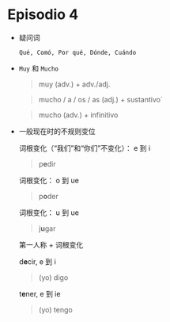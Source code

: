 # Episodio 4

- 疑问词

  `Qué, Comó, Por qué, Dónde, Cuándo`

- `Muy` 和 `Mucho`

  > muy (adv.) + adv./adj.

  > mucho / a / os / as (adj.) + sustantivo`

  > mucho (adv.) + infinitivo

- 一般现在时的不规则变位

  词根变化（“我们”和“你们”不变化）： e 到 i

  > p**e**dir

  词根变化： o 到 ue

  > p**o**der

  词根变化： u 到 ue

  > j**u**gar

  第一人称 + 词根变化

  d**e**cir, e 到 i
  > (yo) digo

  t**e**ner, e 到 ie
  > (yo) tengo

